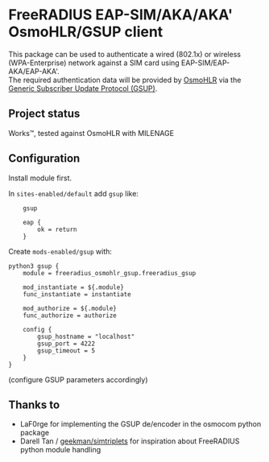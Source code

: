 # FreeRADIUS EAP-SIM/AKA/AKA' OsmoHLR/GSUP client

This package can be used to authenticate a wired (802.1x) or wireless (WPA-Enterprise) network against a SIM card using EAP-SIM/EAP-AKA/EAP-AKA'.  
The required authentication data will be provided by [OsmoHLR](https://osmocom.org/projects/osmo-hlr/wiki/OsmoHLR) via the [Generic Subscriber Update Protocol (GSUP)](https://osmocom.org/projects/cellular-infrastructure/wiki/GSUP).

## Project status
Works™, tested against OsmoHLR with MILENAGE

## Configuration
Install module first.

In `sites-enabled/default` add `gsup` like:
```
	gsup

	eap {
		ok = return
	}
```

Create `mods-enabled/gsup` with:
```
python3 gsup {
	module = freeradius_osmohlr_gsup.freeradius_gsup

	mod_instantiate = ${.module}
	func_instantiate = instantiate

	mod_authorize = ${.module}
	func_authorize = authorize

	config {
		gsup_hostname = "localhost"
		gsup_port = 4222
		gsup_timeout = 5
	}
}
```
(configure GSUP parameters accordingly)

## Thanks to
- LaF0rge for implementing the GSUP de/encoder in the osmocom python package
- Darell Tan / [geekman/simtriplets](https://github.com/geekman/simtriplets) for inspiration about FreeRADIUS python module handling

